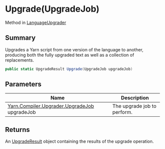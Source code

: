 # Upgrade(UpgradeJob)

Method in [LanguageUpgrader](yarn.compiler.upgrader.languageupgrader.md)

## Summary

Upgrades a Yarn script from one version of the language to another, producing both the fully upgraded text as well as a collection of replacements.

```csharp
public static UpgradeResult Upgrade(UpgradeJob upgradeJob)
```

## Parameters

| Name                                                                                 | Description                 |
| ------------------------------------------------------------------------------------ | --------------------------- |
| [Yarn.Compiler.Upgrader.UpgradeJob](yarn.compiler.upgrader.upgradejob.md) upgradeJob | The upgrade job to perform. |

## Returns

An [UpgradeResult](yarn.compiler.upgrader.upgraderesult.md) object containing the results of the upgrade operation.
